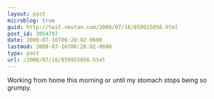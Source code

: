 ```yaml
---
layout: post
microblog: true
guid: http://twit.vmstan.com/2008/07/16/859915056.html
post_id: 3054797
date: 2008-07-16T06:28:02-0600
lastmod: 2008-07-16T06:28:02-0600
type: post
url: /2008/07/16/859915056.html
---
```

Working from home this morning or until my stomach stops being so grumpy.
